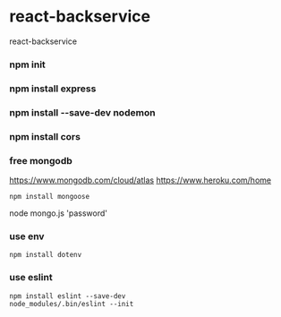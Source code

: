 # react-backservice
 react-backservice

### npm init
### npm install express
### npm install --save-dev nodemon
### npm install cors


### free mongodb
https://www.mongodb.com/cloud/atlas
https://www.heroku.com/home
```
npm install mongoose
```
node mongo.js 'password'

### use env 
```
npm install dotenv
```

### use eslint 
```
npm install eslint --save-dev
node_modules/.bin/eslint --init
```